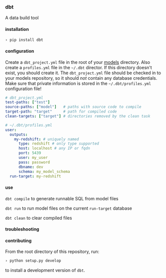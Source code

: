 ### dbt

A data build tool

#### installation

```bash
› pip install dbt
```

#### configuration

  Create a `dbt_project.yml` file in the root of your [models](https://github.com/analyst-collective/models) directory. Also create a 
  `profiles.yml` file in the `~/.dbt` director. If this directory doesn't exist, you should create it. The
  `dbt_project.yml` file should be checked in to your models repository, so it should *not* contain any database
  credentials. Make sure that private information is stored in the `~/.dbt/profiles.yml` configuration file!

```yml
# dbt_project.yml
test-paths: ["test"]
source-paths: ["model"]   # paths with source code to compile
target-path: "target"     # path for compiled code
clean-targets: ["target"] # directories removed by the clean task

# ~/.dbt/profiles.yml
user:
  outputs:
    my-redshift: # uniquely named
      type: redshift # only type supported
      host: localhost # any IP or fqdn
      port: 5439
      user: my_user
      pass: password
      dbname: dev
      schema: my_model_schema
  run-target: my-redshift
```

#### use

`dbt compile` to generate runnable SQL from model files

`dbt run` to run model files on the current `run-target` database

`dbt clean` to clear compiled files

#### troubleshooting




#### contributing

From the root directory of this repository, run:
```bash
› python setup.py develop
```

to install a development version of `dbt`.
